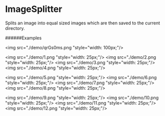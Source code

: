 # ImageSplitter

Splits an image into equal sized images which are then saved to the current directory.

######Examples

<img src="./demo/qrGs0ms.png "style="width: 100px;"/>


<img src="./demo/1.png "style="width: 25px;"/> <img src="./demo/2.png "style="width: 25px;"/> <img src="./demo/3.png "style="width: 25px;"/> <img src="./demo/4.png "style="width: 25px;"/>

<img src="./demo/5.png "style="width: 25px;"/> <img src="./demo/6.png "style="width: 25px;"/> <img src="./demo/7.png "style="width: 25px;"/> <img src="./demo/8.png "style="width: 25px;"/>

<img src="./demo/9.png "style="width: 25px;"/> <img src="./demo/10.png "style="width: 25px;"/> <img src="./demo/11.png "style="width: 25px;"/> <img src="./demo/12.png "style="width: 25px;"/>
